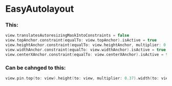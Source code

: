 # EasyAutolayout

### This:
```swift
view.translatesAutoresizingMaskIntoConstraints = false
view.topAnchor.constraint(equalTo: view.topAnchor).isActive = true
view.heightAnchor.constraint(equalTo: view.heightAnchor, multiplier: 0.37).isActive = true
view.widthAnchor.constraint(equalTo: view.widthAnchor).isActive = true
view.centerXAnchor.constraint(equalTo: view.centerXAnchor).isActive = true
```

### Can be cahnged to this:
```swift
view.pin.top(to: view).height(to: view, multiplier: 0.37).width(to: view).centerX(in: view)
```

